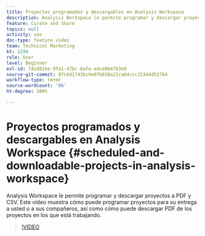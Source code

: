 ```yaml
---
title: Proyectos programados y descargables en Analysis Workspace
description: Analysis Workspace le permite programar y descargar proyectos a PDF y CSV. Este vídeo muestra cómo puede programar proyectos para su entrega a usted o a sus compañeros, así como cómo puede descargar PDF de los proyectos en los que está trabajando.
feature: Curate and Share
topics: null
activity: use
doc-type: feature video
team: Technical Marketing
kt: 2298
role: User
level: Beginner
exl-id: 742d81be-9fa1-47bc-8afe-a4ce0b4763e9
source-git-commit: 8fc641743bc9e07b838a22ca64ccc15344d52764
workflow-type: tm+mt
source-wordcount: '96'
ht-degree: 100%

---
```


# Proyectos programados y descargables en Analysis Workspace {#scheduled-and-downloadable-projects-in-analysis-workspace}

Analysis Workspace le permite programar y descargar proyectos a PDF y CSV. Este vídeo muestra cómo puede programar proyectos para su entrega a usted o a sus compañeros, así como cómo puede descargar PDF de los proyectos en los que está trabajando.

>[!VIDEO](https://video.tv.adobe.com/v/24709/?quality=12&learn=on)
